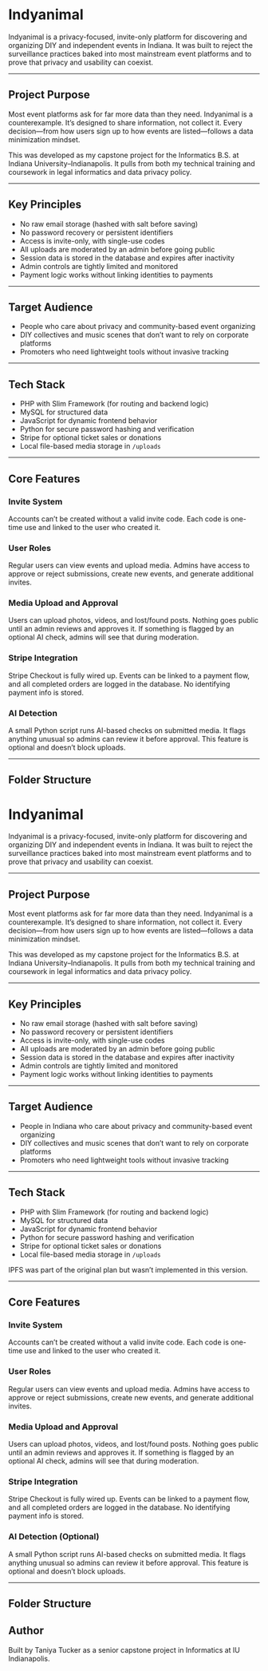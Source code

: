 # Indyanimal

Indyanimal is a privacy-focused, invite-only platform for discovering and organizing DIY and independent events in Indiana. It was built to reject the surveillance practices baked into most mainstream event platforms and to prove that privacy and usability can coexist.

---

## Project Purpose

Most event platforms ask for far more data than they need. Indyanimal is a counterexample. It’s designed to share information, not collect it. Every decision—from how users sign up to how events are listed—follows a data minimization mindset.

This was developed as my capstone project for the Informatics B.S. at Indiana University–Indianapolis. It pulls from both my technical training and coursework in legal informatics and data privacy policy.

---

## Key Principles

- No raw email storage (hashed with salt before saving)
- No password recovery or persistent identifiers
- Access is invite-only, with single-use codes
- All uploads are moderated by an admin before going public
- Session data is stored in the database and expires after inactivity
- Admin controls are tightly limited and monitored
- Payment logic works without linking identities to payments

---

## Target Audience

- People who care about privacy and community-based event organizing
- DIY collectives and music scenes that don’t want to rely on corporate platforms
- Promoters who need lightweight tools without invasive tracking

---

## Tech Stack

- PHP with Slim Framework (for routing and backend logic)
- MySQL for structured data
- JavaScript for dynamic frontend behavior
- Python for secure password hashing and verification
- Stripe for optional ticket sales or donations
- Local file-based media storage in `/uploads`


---

## Core Features

### Invite System
Accounts can’t be created without a valid invite code. Each code is one-time use and linked to the user who created it.

### User Roles
Regular users can view events and upload media. Admins have access to approve or reject submissions, create new events, and generate additional invites.

### Media Upload and Approval
Users can upload photos, videos, and lost/found posts. Nothing goes public until an admin reviews and approves it. If something is flagged by an optional AI check, admins will see that during moderation.

### Stripe Integration
Stripe Checkout is fully wired up. Events can be linked to a payment flow, and all completed orders are logged in the database. No identifying payment info is stored.

### AI Detection
A small Python script runs AI-based checks on submitted media. It flags anything unusual so admins can review it before approval. This feature is optional and doesn’t block uploads.

---

## Folder Structure

# Indyanimal

Indyanimal is a privacy-focused, invite-only platform for discovering and organizing DIY and independent events in Indiana. It was built to reject the surveillance practices baked into most mainstream event platforms and to prove that privacy and usability can coexist.

---

## Project Purpose

Most event platforms ask for far more data than they need. Indyanimal is a counterexample. It’s designed to share information, not collect it. Every decision—from how users sign up to how events are listed—follows a data minimization mindset.

This was developed as my capstone project for the Informatics B.S. at Indiana University–Indianapolis. It pulls from both my technical training and coursework in legal informatics and data privacy policy.

---

## Key Principles

- No raw email storage (hashed with salt before saving)
- No password recovery or persistent identifiers
- Access is invite-only, with single-use codes
- All uploads are moderated by an admin before going public
- Session data is stored in the database and expires after inactivity
- Admin controls are tightly limited and monitored
- Payment logic works without linking identities to payments

---

## Target Audience

- People in Indiana who care about privacy and community-based event organizing
- DIY collectives and music scenes that don’t want to rely on corporate platforms
- Promoters who need lightweight tools without invasive tracking

---

## Tech Stack

- PHP with Slim Framework (for routing and backend logic)
- MySQL for structured data
- JavaScript for dynamic frontend behavior
- Python for secure password hashing and verification
- Stripe for optional ticket sales or donations
- Local file-based media storage in `/uploads`

IPFS was part of the original plan but wasn’t implemented in this version.

---

## Core Features

### Invite System
Accounts can’t be created without a valid invite code. Each code is one-time use and linked to the user who created it.

### User Roles
Regular users can view events and upload media. Admins have access to approve or reject submissions, create new events, and generate additional invites.

### Media Upload and Approval
Users can upload photos, videos, and lost/found posts. Nothing goes public until an admin reviews and approves it. If something is flagged by an optional AI check, admins will see that during moderation.

### Stripe Integration
Stripe Checkout is fully wired up. Events can be linked to a payment flow, and all completed orders are logged in the database. No identifying payment info is stored.

### AI Detection (Optional)
A small Python script runs AI-based checks on submitted media. It flags anything unusual so admins can review it before approval. This feature is optional and doesn’t block uploads.

---

## Folder Structure

## Author

Built by Taniya Tucker as a senior capstone project in Informatics at IU Indianapolis.



